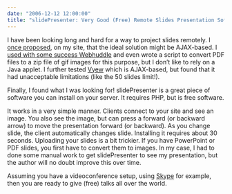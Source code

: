 ```yaml
---
date: "2006-12-12 12:00:00"
title: "slidePresenter: Very Good (Free) Remote Slides Presentation Software"
---
```




I have been looking long and hard for a way to project slides remotely. I [once proposed](http://www.daniel-lemire.com/blog/archives/2005/11/20/idea-for-a-cool-ajax-based-project-a-web-based-slide-projector/), on my site, that the ideal solution might be AJAX-based. I [used with some success Webhuddle](http://www.daniel-lemire.com/blog/archives/2006/02/23/giving-efficient-distance-lectures-on-a-budget/) and even wrote a script to convert PDF files to a zip file of gif images for this purpose, but I don&rsquo;t like to rely on a Java applet. I further tested [Vyew](http://www.daniel-lemire.com/blog/archives/2006/10/24/free-web-conferencing-solutions/) which is AJAX-based, but found that it had unacceptable limitations (like the 50 slides limit!).

Finally, I found what I was looking for! slidePresenter is a great piece of software you can install on your server. It requires PHP, but is free software.

It works in a very simple manner. Clients connect to your site and see an image. You also see the image, but can press a forward (or backward arrow) to move the presentation forward (or backward). As you change slide, the client automatically changes slide. Installing it requires about 30 seconds. Uploading your slides is a bit trickier. If you have PowerPoint or PDF slides, you first have to convert them to images. In my case, I had to done some manual work to get slidePresenter to see my presentation, but the author will no doubt improve this over time.

Assuming you have a videoconference setup, using [Skype](https://www.skype.com) for example, then you are ready to give (free) talks all over the world.


